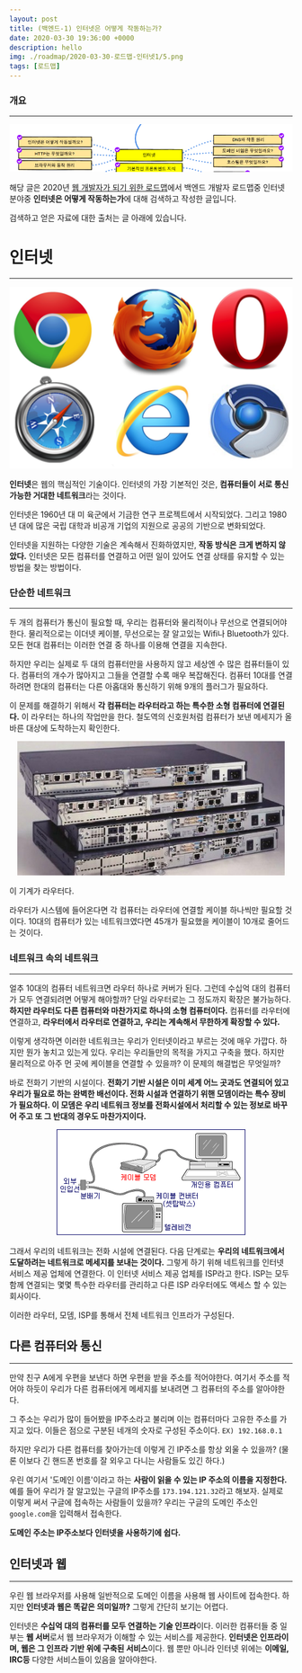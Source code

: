 ```yaml
---
layout: post
title: (백엔드-1) 인터넷은 어떻게 작동하는가?
date: 2020-03-30 19:36:00 +0000
description: hello
img: ./roadmap/2020-03-30-로드맵-인터넷1/5.png
tags: [로드맵]
---
```


### 개요

---

<center><img src="/assets/img/roadmap/2020-03-30-로드맵-인터넷1/1.png"></center>

해당 글은 2020년 [웹 개발자가 되기 위한 로드맵](https://github.com/devJang/developer-roadmap?fbclid=IwAR3caSuOSA71kwoisWbsVLykQglLW03l9dHvSCkk4cIdTIUvMF0F4xB1onY)에서 백엔드 개발자 로드맵중 인터넷 분야중 **인터넷은 어떻게 작동하는가**에 대해 검색하고 작성한 글입니다.

검색하고 얻은 자료에 대한 출처는 글 아래에 있습니다.

# 인터넷

---

<center><img src="/assets/img/roadmap/2020-03-30-로드맵-인터넷1/2.png"></center>

**인터넷**은 웹의 핵심적인 기술이다. 인터넷의 가장 기본적인 것은, **컴퓨터들이 서로 통신 가능한 거대한 네트워크**라는 것이다.

인터넷은 1960년 대 미 육군에서 기금한 연구 프로젝트에서 시작되었다. 그리고 1980년 대에 많은 국립 대학과 비공개 기업의 지원으로 공공의 기반으로 변화되었다.

인터넷을 지원하는 다양한 기술은 계속해서 진화하였지만, **작동 방식은 크게 변하지 않았다.** 인터넷은 모든 컴퓨터를 연결하고 어떤 일이 있어도 연결 상태를 유지할 수 있는 방법을 찾는 방법이다.

### 단순한 네트워크

---

두 개의 컴퓨터가 통신이 필요할 때, 우리는 컴퓨터와 물리적이나 무선으로 연결되어야 한다. 물리적으로는 이더넷 케이블, 무선으로는 잘 알고있는 Wifi나 Bluetooth가 있다. 모든 현대 컴퓨터는 이러한 연결 중 하나를 이용해 연결을 지속한다.

하지만 우리는 실제로 두 대의 컴퓨터만을 사용하지 않고 세상엔 수 많은 컴퓨터들이 있다. 컴퓨터의 개수가 많아지고 그들을 연결할 수록 매우 복잡해진다. 컴퓨터 10대를 연결하려면 한대의 컴퓨터는 다른 아홉대와 통신하기 위해 9개의 플러그가 필요하다.

이 문제를 해결하기 위해서 **각 컴퓨터는 라우터라고 하는 특수한 소형 컴퓨터에 연결된다.** 이 라우터는 하나의 작업만을 한다. 철도역의 신호원처럼 컴퓨터가 보낸 메세지가 올바른 대상에 도착하는지 확인한다.

<center><img src="/assets/img/roadmap/2020-03-30-로드맵-인터넷1/3.png"></center>

이 기계가 라우터다.

라우터가 시스템에 들어온다면 각 컴퓨터는 라우터에 연결할 케이블 하나씩만 필요할 것이다. 10대의 컴퓨터가 있는 네트워크였다면 45개가 필요했을 케이블이 10개로 줄어드는 것이다.

### 네트워크 속의 네트워크

---

얼추 10대의 컴퓨터 네트워크면 라우터 하나로 커버가 된다. 그런데 수십억 대의 컴퓨터가 모두 연결되려면 어떻게 해야할까? 단일 라우터로는 그 정도까지 확장은 불가능하다. **하지만 라우터도 다른 컴퓨터와 마찬가지로 하나의 소형 컴퓨터이다.** 컴퓨터를 라우터에 연결하고, **라우터에서 라우터로 연결하고, 우리는 계속해서 무한하게 확장할 수 있다.**

이렇게 생각하면 이러한 네트워크는 우리가 인터넷이라고 부르는 것에 매우 가깝다. 하지만 뭔가 놓치고 있는게 있다. 우리는 우리들만의 목적을 가지고 구축을 했다. 하지만 물리적으로 아주 먼 곳에 케이블을 연결할 수 있을까? 이 문제의 해결법은 무엇일까?

바로 전화기 기반의 시설이다. **전화기 기반 시설은 이미 세계 어느 곳과도 연결되어 있고 우리가 필요로 하는 완벽한 배선이다. 전화 시설과 연결하기 위핸 모뎀이라는 특수 장비가 필요하다. 이 모뎀은 우리 네트워크 정보를 전화시설에서 처리할 수 있는 정보로 바꾸어 주고 또 그 반대의 경우도 마찬가지이다.**

<center><img src="/assets/img/roadmap/2020-03-30-로드맵-인터넷1/4.png"></center>

그래서 우리의 네트워크는 전화 시설에 연결된다. 다음 단계로는 **우리의 네트워크에서 도달하려는 네트워크로 메세지를 보내는 것이다.** 그렇게 하기 위해 네트워크를 인터넷 서비스 제공 업체에 연결한다. 이 인터넷 서비스 제공 업체를 ISP라고 한다. ISP는 모두 함께 연결되는 몇몇 특수한 라우터를 관리하고 다른 ISP 라우터에도 액세스 할 수 있는 회사이다.

이러한 라우터, 모뎀, ISP를 통해서 전체 네트워크 인프라가 구성된다.

## 다른 컴퓨터와 통신

---

만약 친구 A에게 우편을 보낸다 하면 우편을 받을 주소를 적어야한다. 여기서 주소를 적어야 하듯이 우리가 다른 컴퓨터에게 메세지를 보내려면 그 컴퓨터의 주소를 알아야한다.

그 주소는 우리가 많이 들어봤을 IP주소라고 불리며 이는 컴퓨터마다 고유한 주소를 가지고 있다. 이들은 점으로 구분된 네개의 숫자로 구성된 주소이다. `EX) 192.168.0.1`

하지만 우리가 다른 컴퓨터를 찾아가는데 이렇게 긴 IP주소를 항상 외울 수 있을까? (물론 이보다 긴 핸드폰 번호를 잘 외우고 다니는 사람들도 있긴 하다.)

우린 여기서 '도메인 이름'이라고 하는 **사람이 읽을 수 있는 IP 주소의 이름을 지정한다.** 예를 들어 우리가 잘 알고있는 구글의 IP주소를 `173.194.121.32`라고 해보자. 실제로 이렇게 써서 구글에 접속하는 사람들이 있을까? 우리는 구글의 도메인 주소인 `google.com`을 입력해서 접속한다.

**도메인 주소는 IP주소보다 인터넷을 사용하기에 쉽다.**

## 인터넷과 웹

---

우린 웹 브라우저를 사용해 일반적으로 도메인 이름을 사용해 웹 사이트에 접속한다. 하지만 **인터넷과 웹은 똑같은 의미일까?** 그렇게 간단히 보기는 어렵다.

인터넷은 **수십억 대의 컴퓨터를 모두 연결하는 기술 인프라**이다. 이러한 컴퓨터들 중 일부는 **웹 서버**로서 웹 브라우저가 이해할 수 있는 서비스를 제공한다. **인터넷은 인프라이며, 웹은 그 인프라 기반 위에 구축된 서비스**이다. 웹 뿐만 아니라 인터넷 위에는 **이메일, IRC등** 다양한 서비스들이 있음을 알아야한다.
